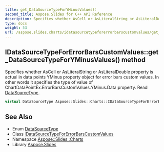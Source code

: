 ```yaml
---
title: get_DataSourceTypeForYMinusValues()
second_title: Aspose.Slides for C++ API Reference
description: Specifies whether AsCell or AsLiteralString or AsLiteralDouble property is actual in data points YMinus property object for error bars custom values. In other words it specifies the type of value of ChartDataPointEx.ErrorBarsCustomValues.YMinus.Data property. Read DataSourceType.
type: docs
weight: 53
url: /aspose.slides.charts/idatasourcetypeforerrorbarscustomvalues/get_datasourcetypeforyminusvalues/
---
```

## IDataSourceTypeForErrorBarsCustomValues::get_DataSourceTypeForYMinusValues() method


Specifies whether AsCell or AsLiteralString or AsLiteralDouble property is actual in data points YMinus property object for error bars custom values. In other words it specifies the type of value of ChartDataPointEx.ErrorBarsCustomValues.YMinus.Data property. Read [DataSourceType](../../datasourcetype/).

```cpp
virtual DataSourceType Aspose::Slides::Charts::IDataSourceTypeForErrorBarsCustomValues::get_DataSourceTypeForYMinusValues()=0
```

## See Also

* Enum [DataSourceType](../../datasourcetype/)
* Class [IDataSourceTypeForErrorBarsCustomValues](../)
* Namespace [Aspose::Slides::Charts](../../)
* Library [Aspose.Slides](../../../)